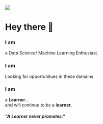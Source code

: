 
![](ai2.gif)

# Hey there 👋
### I am
a Data Science/ Machine Learning Enthusiast.
### I am 
Looking for opportunitues in these domains
### I am 
a **Learner**... <br>
and will continue to be a **learner**.

#### *"A Learner never promotes."*

<!--
**sohambodas/sohambodas** is a ✨ _special_ ✨ repository because its `README.md` (this file) appears on your GitHub profile.
![](ai.gif )

Here are some ideas to get you started:

- 🔭 I’m currently working on ...
- 🌱 I’m currently learning ...
- 👯 I’m looking to collaborate on ...
- 🤔 I’m looking for help with ...
- 💬 Ask me about ...
- 📫 How to reach me: ...
- 😄 Pronouns: ...
- ⚡ Fun fact: ...
-->
